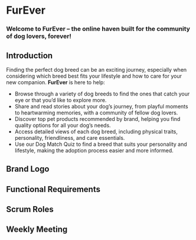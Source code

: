 # FurEver
### Welcome to FurEver – the online haven built for the community of dog lovers, forever!

## Introduction

Finding the perfect dog breed can be an exciting journey, especially when considering which breed best fits your lifestyle and how to care for your new companion. **FurEver** is here to help:

- Browse through a variety of dog breeds to find the ones that catch your eye or that you’d like to explore more.
- Share and read stories about your dog’s journey, from playful moments to heartwarming memories, with a community of fellow dog lovers.
- Discover top pet products recommended by brand, helping you find quality options for all your dog’s needs.
- Access detailed views of each dog breed, including physical traits, personality, friendliness, and care essentials.
- Use our Dog Match Quiz to find a breed that suits your personality and lifestyle, making the adoption process easier and more informed.

## Brand Logo 


## Functional Requirements


## Scrum Roles


## Weekly Meeting
